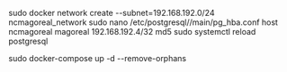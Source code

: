 sudo docker network create --subnet=192.168.192.0/24 ncmagoreal_network
sudo nano /etc/postgresql/<version>/main/pg_hba.conf
host    ncmagoreal    magoreal    192.168.192.4/32    md5
sudo systemctl reload postgresql

sudo docker-compose up -d --remove-orphans
